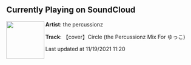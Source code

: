 ## Currently Playing on SoundCloud

[<img align="left" width="100" src="https://i1.sndcdn.com/artworks-UylBf1q1TLTBqQ2t-ZyQXSg-t500x500.jpg">](https://soundcloud.com/the-percussionz/covercircle-the-percussionz-mix-for)

**Artist**: the percussionz 

**Track**: 【cover】Circle (the Percussionz Mix For ゆっこ)

Last updated at 11/19/2021 11:20
